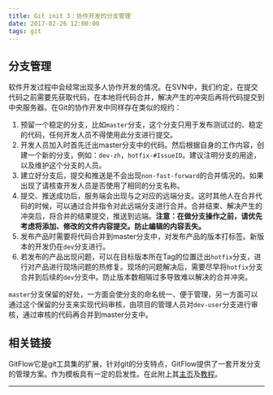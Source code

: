 ```yaml
---
title: Git init 3：协作开发的分支管理
date: 2017-02-26 12:00:00
tags: git
---
```


## 分支管理

软件开发过程中会经常出现多人协作开发的情况。在SVN中，我们约定，在提交代码之前需要先获取代码，在本地将代码合并，解决产生的冲突后再将代码提交到中央服务器。在Git的协作开发中同样存在类似的规约：

1. 预留一个稳定的分支，比如`master`分支，这个分支只用于发布测试过的、稳定的代码，任何开发人员不得使用此分支进行提交。
1. 开发人员加入时首先迁出master分支中的代码。然后根据自身的工作内容，创建一个新的分支，例如：`dev-zh`，`hotfix-#IssueID`。建议注明分支的用途，以及维护这个分支的人员。
1. 建立好分支后，提交和推送是不会出现`non-fast-forward`的合并情况的。如果出现了请核查开发人员是否使用了相同的分支名称。
1. 提交、推送成功后，服务端会出现与之对应的远端分支。这时其他人在合并代码的时候，可以通过合并指令对此远端分支进行合并。合并结束、解决产生的冲突后，将合并的结果提交，推送到远端。**注意：在做分支操作之前，请优先考虑将添加、修改的文件内容提交。防止编辑的内容丢失。**
1. 发布产品时需要将代码合并到master分支中，对发布产品的版本打标签。新版本的开发仍在`dev`分支进行。
1. 若发布的产品出现问题，可以在目标版本所在Tag的位置迁出`hotfix`分支，进行对产品进行现场问题的热修复。现场的问题解决后，需要尽早将`hotfix`分支合并到后续的`dev`分支中。防止版本数相隔过多导致难以解决的合并冲突。

`master`分支保留的好处，一方面会使分支的命名统一、便于管理，另一方面可以通过这个保留的分支来实现代码审核，由项目的管理人员对`dev-user`分支进行审核，通过审核的代码再合并到master分支中。

## 相关链接

GitFlow它是git工具集的扩展，针对git的分支特点，GitFlow提供了一套开发分支的管理方案。作为模板具有一定的启发性。在此附上其[主页](http://nvie.com/posts/a-successful-git-branching-model/)及[教程](http://danielkummer.github.io/git-flow-cheatsheet/index.zh_CN.html)。

------